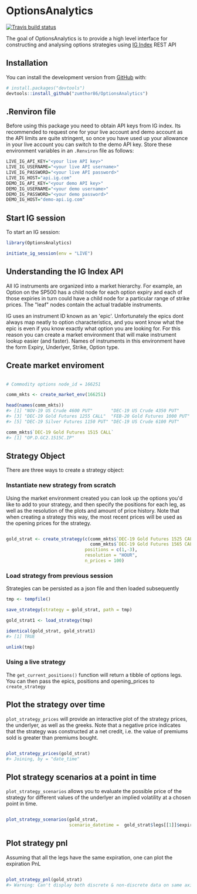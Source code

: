 
<!-- README.md is generated from README.Rmd. Please edit that file -->
OptionsAnalytics
================

<!-- badges: start -->
[![Travis build status](https://travis-ci.org/zumthor86/OptionsAnalytics.svg?branch=master)](https://travis-ci.org/zumthor86/OptionsAnalytics) <!-- badges: end -->

The goal of OptionsAnalytics is to provide a high level interface for constructing and analysing options strategies using [IG Index](https://www.ig.com/uk/welcome-page) REST API

Installation
------------

You can install the development version from [GitHub](https://github.com/) with:

``` r
# install.packages("devtools")
devtools::install_github("zumthor86/OptionsAnalytics")
```

.Renviron file
--------------

Before using this package you need to obtain API keys from IG index. Its recommended to request one for your live account and demo account as the API limits are quite stringent, so once you have used up your allowance in your live account you can switch to the demo API key. Store these environment variables in an `.Renviron` file as follows:

``` r
LIVE_IG_API_KEY="<your live API key>" 
LIVE_IG_USERNAME="<your live API username>" 
LIVE_IG_PASSWORD="<your live API password>" 
LIVE_IG_HOST="api.ig.com" 
DEMO_IG_API_KEY="<your demo API key>" 
DEMO_IG_USERNAME="<your demo username>" 
DEMO_IG_PASSWORD="<your demo password>" 
DEMO_IG_HOST="demo-api.ig.com"
```

Start IG session
----------------

To start an IG session:

``` r
library(OptionsAnalytics)

initiate_ig_session(env = "LIVE")
```

Understanding the IG Index API
------------------------------

All IG instruments are organized into a market hierarchy. For example, an Option on the SP500 has a child node for each option expiry and each of those expiries in turn could have a child node for a particular range of strike prices. The "leaf" nodes contain the actual tradable instruments.

IG uses an instrument ID known as an 'epic'. Unfortunately the epics dont always map neatly to option characteristics, and you wont know what the epic is even if you know exactly what option you are looking for. For this reason you can create a market environment that will make instrument lookup easier (and faster). Names of instruments in this environment have the form Expiry, Underlyer, Strike, Option type.

Create market enviroment
------------------------

``` r

# Commodity options node_id = 166251

comm_mkts <- create_market_env(166251)

head(names(comm_mkts))
#> [1] "NOV-19 US Crude 4600 PUT"       "DEC-19 US Crude 4350 PUT"      
#> [3] "DEC-19 Gold Futures 1255 CALL"  "FEB-20 Gold Futures 1000 PUT"  
#> [5] "DEC-19 Silver Futures 1150 PUT" "DEC-19 US Crude 6100 PUT"

comm_mkts$`DEC-19 Gold Futures 1515 CALL`
#> [1] "OP.D.GC2.1515C.IP"
```

Strategy Object
---------------

There are three ways to create a strategy object:

### Instantiate new strategy from scratch

Using the market environment created you can look up the options you'd like to add to your strategy, and then specify the positions for each leg, as well as the resolution of the plots and amount of price history. Note that when creating a strategy this way, the most recent prices will be used as the opening prices for the strategy.

``` r

gold_strat <- create_strategy(c(comm_mkts$`DEC-19 Gold Futures 1525 CALL`,
                                comm_mkts$`DEC-19 Gold Futures 1565 CALL`),
                              positions = c(1,-3),
                              resolution = "HOUR",
                              n_prices = 100)
```

### Load strategy from previous session

Strategies can be persisted as a json file and then loaded subsequently

``` r
tmp <- tempfile()

save_strategy(strategy = gold_strat, path = tmp)

gold_strat1 <- load_strategy(tmp)

identical(gold_strat, gold_strat1)
#> [1] TRUE

unlink(tmp)
```

### Using a live strategy

The `get_current_positions()` function will return a tibble of options legs. You can then pass the epics, positions and opening\_prices to `create_strategy`

Plot the strategy over time
---------------------------

`plot_strategy_prices` will provide an interactive plot of the strategy prices, the underlyer, as well as the greeks. Note that a negative price indicates that the strategy was constructed at a net credit, i.e. the value of premiums sold is greater than premiums bought.

``` r

plot_strategy_prices(gold_strat)
#> Joining, by = "date_time"
```

<!--html_preserve-->

<script type="application/json" data-for="htmlwidget-e909e9eb489c11079a67">{"x":{"data":[{"x":["2019-09-23 13:00:00","2019-09-23 14:00:00","2019-09-23 15:00:00","2019-09-23 16:00:00","2019-09-23 17:00:00","2019-09-24 12:00:00","2019-09-24 13:00:00","2019-09-24 14:00:00","2019-09-24 15:00:00","2019-09-24 16:00:00","2019-09-24 17:00:00","2019-09-25 12:00:00","2019-09-25 13:00:00","2019-09-25 14:00:00","2019-09-25 15:00:00","2019-09-25 16:00:00","2019-09-25 17:00:00","2019-09-26 12:00:00","2019-09-26 13:00:00","2019-09-26 14:00:00","2019-09-26 15:00:00","2019-09-26 16:00:00","2019-09-26 17:00:00","2019-09-27 12:00:00","2019-09-27 13:00:00","2019-09-27 14:00:00","2019-09-27 15:00:00","2019-09-27 16:00:00","2019-09-27 17:00:00"],"y":[-38.8,-41.2,-39.3,-39.3,-39.9,-35.3,-32.1,-34.8,-37.7,-45.5,-44.9,-38.7,-37.9,-32.8,-26,-27.5,-26.9,-24.7,-25.8,-25.3,-25.2,-24.3,-25,-18.9,-17,-17.3,-17.7,-21.4,-21.6],"name":"strategy","mode":"lines+markers","type":"scatter","marker":{"color":"rgba(31,119,180,1)","line":{"color":"rgba(31,119,180,1)"}},"error_y":{"color":"rgba(31,119,180,1)"},"error_x":{"color":"rgba(31,119,180,1)"},"line":{"color":"rgba(31,119,180,1)"},"xaxis":"x","yaxis":"y","frame":null},{"x":["2019-09-23 13:00:00","2019-09-23 14:00:00","2019-09-23 15:00:00","2019-09-23 16:00:00","2019-09-23 17:00:00","2019-09-24 12:00:00","2019-09-24 13:00:00","2019-09-24 14:00:00","2019-09-24 15:00:00","2019-09-24 16:00:00","2019-09-24 17:00:00","2019-09-25 12:00:00","2019-09-25 13:00:00","2019-09-25 14:00:00","2019-09-25 15:00:00","2019-09-25 16:00:00","2019-09-25 17:00:00","2019-09-26 12:00:00","2019-09-26 13:00:00","2019-09-26 14:00:00","2019-09-26 15:00:00","2019-09-26 16:00:00","2019-09-26 17:00:00","2019-09-27 12:00:00","2019-09-27 13:00:00","2019-09-27 14:00:00","2019-09-27 15:00:00","2019-09-27 16:00:00","2019-09-27 17:00:00"],"y":[1522.08,1525.87,1522.84,1522.87,1523.21,1521.59,1517.6,1522.6,1527.13,1534.16,1531.36,1527.84,1528.2,1517.85,1508.3,1505.34,1505.52,1507.03,1509.4,1508.31,1508.29,1506.08,1506.04,1495.35,1491.72,1493.19,1493.6,1502.19,1498.68],"name":"underlyer","mode":"lines+markers","type":"scatter","marker":{"color":"rgba(255,255,255,1)","line":{"color":"rgba(255,255,255,1)"}},"textfont":{"color":"rgba(255,255,255,1)"},"error_y":{"color":"rgba(255,255,255,1)"},"error_x":{"color":"rgba(255,255,255,1)"},"line":{"color":"rgba(255,255,255,1)"},"xaxis":"x","yaxis":"y2","frame":null},{"x":["2019-09-23 13:00:00","2019-09-23 14:00:00","2019-09-23 15:00:00","2019-09-23 16:00:00","2019-09-23 17:00:00","2019-09-24 12:00:00","2019-09-24 13:00:00","2019-09-24 14:00:00","2019-09-24 15:00:00","2019-09-24 16:00:00","2019-09-24 17:00:00","2019-09-25 12:00:00","2019-09-25 13:00:00","2019-09-25 14:00:00","2019-09-25 15:00:00","2019-09-25 16:00:00","2019-09-25 17:00:00","2019-09-26 12:00:00","2019-09-26 13:00:00","2019-09-26 14:00:00","2019-09-26 15:00:00","2019-09-26 16:00:00","2019-09-26 17:00:00","2019-09-27 12:00:00","2019-09-27 13:00:00","2019-09-27 14:00:00","2019-09-27 15:00:00","2019-09-27 16:00:00","2019-09-27 17:00:00"],"y":[-0.494789952800579,-0.532670833158176,-0.501829900623933,-0.501872987683514,-0.505014017050486,-0.483965464005641,-0.44491027030587,-0.493488043827858,-0.539359559911715,-0.613831902084463,-0.583406707980256,-0.541433243894545,-0.544953801879247,-0.44053542659187,-0.353241601127021,-0.327952243177387,-0.3291651127532,-0.336468397066045,-0.356577146907649,-0.346836285738962,-0.346379415687966,-0.327332101522102,-0.326712625539769,-0.238654962320935,-0.21344592954191,-0.223071639703291,-0.225601609265608,-0.28879902602374,-0.26150371885564],"name":"delta","mode":"lines+markers","type":"scatter","marker":{"color":"rgba(255,255,178,1)","line":{"color":"rgba(255,255,178,1)"}},"textfont":{"color":"rgba(255,255,178,1)"},"error_y":{"color":"rgba(255,255,178,1)"},"error_x":{"color":"rgba(255,255,178,1)"},"line":{"color":"rgba(255,255,178,1)"},"xaxis":"x","yaxis":"y3","frame":null},{"x":["2019-09-23 13:00:00","2019-09-23 14:00:00","2019-09-23 15:00:00","2019-09-23 16:00:00","2019-09-23 17:00:00","2019-09-24 12:00:00","2019-09-24 13:00:00","2019-09-24 14:00:00","2019-09-24 15:00:00","2019-09-24 16:00:00","2019-09-24 17:00:00","2019-09-25 12:00:00","2019-09-25 13:00:00","2019-09-25 14:00:00","2019-09-25 15:00:00","2019-09-25 16:00:00","2019-09-25 17:00:00","2019-09-26 12:00:00","2019-09-26 13:00:00","2019-09-26 14:00:00","2019-09-26 15:00:00","2019-09-26 16:00:00","2019-09-26 17:00:00","2019-09-27 12:00:00","2019-09-27 13:00:00","2019-09-27 14:00:00","2019-09-27 15:00:00","2019-09-27 16:00:00","2019-09-27 17:00:00"],"y":[-4.57088328391527,-4.73477317470298,-4.60054799768868,-4.59967100211046,-4.61259825830093,-4.49701066071961,-4.30694430291153,-4.53848704362316,-4.73393640561115,-5.00684942914726,-4.9002038293373,-4.71819599314991,-4.73103525579404,-4.26055708246173,-3.77375109912053,-3.61451430104049,-3.62157880368899,-3.65385367952818,-3.77654688832263,-3.71663219016403,-3.71305568185589,-3.59307078917834,-3.58838482151848,-2.95969800358072,-2.76037712455999,-2.83716958532449,-2.85672427884572,-3.32143689101726,-3.12778891700402],"name":"vega","mode":"lines+markers","type":"scatter","marker":{"color":"rgba(254,204,92,1)","line":{"color":"rgba(254,204,92,1)"}},"textfont":{"color":"rgba(254,204,92,1)"},"error_y":{"color":"rgba(254,204,92,1)"},"error_x":{"color":"rgba(254,204,92,1)"},"line":{"color":"rgba(254,204,92,1)"},"xaxis":"x","yaxis":"y3","frame":null},{"x":["2019-09-23 13:00:00","2019-09-23 14:00:00","2019-09-23 15:00:00","2019-09-23 16:00:00","2019-09-23 17:00:00","2019-09-24 12:00:00","2019-09-24 13:00:00","2019-09-24 14:00:00","2019-09-24 15:00:00","2019-09-24 16:00:00","2019-09-24 17:00:00","2019-09-25 12:00:00","2019-09-25 13:00:00","2019-09-25 14:00:00","2019-09-25 15:00:00","2019-09-25 16:00:00","2019-09-25 17:00:00","2019-09-26 12:00:00","2019-09-26 13:00:00","2019-09-26 14:00:00","2019-09-26 15:00:00","2019-09-26 16:00:00","2019-09-26 17:00:00","2019-09-27 12:00:00","2019-09-27 13:00:00","2019-09-27 14:00:00","2019-09-27 15:00:00","2019-09-27 16:00:00","2019-09-27 17:00:00"],"y":[-0.00990436391038196,-0.0102153164849408,-0.00997183815003041,-0.00997612752097304,-0.0100063069186675,-0.00990063818598746,-0.00953849577785935,-0.00999207360317241,-0.0103675866925777,-0.0108723090264348,-0.010686847302612,-0.0104709497308028,-0.0105016393145736,-0.00959324727693786,-0.00861094090615956,-0.00828570794972144,-0.00830558104473421,-0.0084726683059167,-0.00873573392041491,-0.00861553275882243,-0.00861343357494719,-0.00836537135361214,-0.0083607016100231,-0.00708828421522192,-0.0066478108980584,-0.00682410430488498,-0.00687220460772096,-0.00790457841373796,-0.00748390634195943],"name":"gamma","mode":"lines+markers","type":"scatter","marker":{"color":"rgba(253,141,60,1)","line":{"color":"rgba(253,141,60,1)"}},"textfont":{"color":"rgba(253,141,60,1)"},"error_y":{"color":"rgba(253,141,60,1)"},"error_x":{"color":"rgba(253,141,60,1)"},"line":{"color":"rgba(253,141,60,1)"},"xaxis":"x","yaxis":"y3","frame":null},{"x":["2019-09-23 13:00:00","2019-09-23 14:00:00","2019-09-23 15:00:00","2019-09-23 16:00:00","2019-09-23 17:00:00","2019-09-24 12:00:00","2019-09-24 13:00:00","2019-09-24 14:00:00","2019-09-24 15:00:00","2019-09-24 16:00:00","2019-09-24 17:00:00","2019-09-25 12:00:00","2019-09-25 13:00:00","2019-09-25 14:00:00","2019-09-25 15:00:00","2019-09-25 16:00:00","2019-09-25 17:00:00","2019-09-26 12:00:00","2019-09-26 13:00:00","2019-09-26 14:00:00","2019-09-26 15:00:00","2019-09-26 16:00:00","2019-09-26 17:00:00","2019-09-27 12:00:00","2019-09-27 13:00:00","2019-09-27 14:00:00","2019-09-27 15:00:00","2019-09-27 16:00:00","2019-09-27 17:00:00"],"y":[1.88560399032411,1.9699189660302,1.9028471758058,1.90360888235025,1.91132508652789,1.87606722057257,1.78331270897002,1.89936570580379,2.00138780680717,2.15170234583801,2.09346713502301,2.02065423671217,2.02885662211833,1.78906734504607,1.55692887737497,1.48407121291531,1.48826811967773,1.52152303655275,1.58033267382201,1.55301037773801,1.55232453906454,1.4969781662174,1.49575319889569,1.22394266180398,1.13522893523594,1.17033885004686,1.17988274835712,1.39296553754814,1.30451208755882],"name":"theta","mode":"lines+markers","type":"scatter","marker":{"color":"rgba(227,26,28,1)","line":{"color":"rgba(227,26,28,1)"}},"textfont":{"color":"rgba(227,26,28,1)"},"error_y":{"color":"rgba(227,26,28,1)"},"error_x":{"color":"rgba(227,26,28,1)"},"line":{"color":"rgba(227,26,28,1)"},"xaxis":"x","yaxis":"y3","frame":null}],"layout":{"xaxis":{"domain":[0,1],"automargin":true,"type":"category","title":"DateTime","anchor":"y3","color":"white","showticklabels":false,"showline":false},"yaxis3":{"domain":[0,0.313333333333333],"automargin":true,"color":"white","anchor":"x"},"yaxis2":{"domain":[0.353333333333333,0.646666666666667],"automargin":true,"color":"white","anchor":"x"},"yaxis":{"domain":[0.686666666666667,1],"automargin":true,"color":"white","anchor":"x"},"annotations":[],"shapes":[],"images":[],"margin":{"b":40,"l":60,"t":25,"r":10},"hovermode":"closest","showlegend":true,"plot_bgcolor":"#252525","paper_bgcolor":"#252525","legend":{"font":{"family":"sans-serif","size":12,"color":"white"}},"title":{"text":"Strategy Prices","font":{"family":"sans-serif","size":16,"color":"white"}}},"attrs":{"14082c8eca3":{"alpha_stroke":1,"sizes":[10,100],"spans":[1,20],"x":{},"y":{},"name":"strategy","mode":"lines+markers","type":"scatter","inherit":true},"1408180c5ec5":{"x":{},"alpha_stroke":1,"sizes":[10,100],"spans":[1,20],"y":{},"name":"underlyer","color":["white"],"mode":"lines+markers","type":"scatter","inherit":true},"140821472cb3":{"x":{},"alpha_stroke":1,"sizes":[10,100],"spans":[1,20],"y":{},"name":"delta","color":["#FFFFB2"],"mode":"lines+markers","type":"scatter","inherit":true},"140821472cb3.1":{"x":{},"alpha_stroke":1,"sizes":[10,100],"spans":[1,20],"y":{},"name":"vega","color":["#FECC5C"],"mode":"lines+markers","type":"scatter","inherit":true},"140821472cb3.2":{"x":{},"alpha_stroke":1,"sizes":[10,100],"spans":[1,20],"y":{},"name":"gamma","color":["#FD8D3C"],"mode":"lines+markers","type":"scatter","inherit":true},"140821472cb3.3":{"x":{},"alpha_stroke":1,"sizes":[10,100],"spans":[1,20],"y":{},"name":"theta","color":["#E31A1C"],"mode":"lines+markers","type":"scatter","inherit":true}},"source":"A","config":{"showSendToCloud":false},"highlight":{"on":"plotly_click","persistent":false,"dynamic":false,"selectize":false,"opacityDim":0.2,"selected":{"opacity":1},"debounce":0},"subplot":true,"shinyEvents":["plotly_hover","plotly_click","plotly_selected","plotly_relayout","plotly_brushed","plotly_brushing","plotly_clickannotation","plotly_doubleclick","plotly_deselect","plotly_afterplot"],"base_url":"https://plot.ly"},"evals":[],"jsHooks":[]}</script>
<!--/html_preserve-->
Plot strategy scenarios at a point in time
------------------------------------------

`plot_strategy_scenarios` allows you to evaluate the possible price of the strategy for different values of the underlyer an implied volatility at a chosen point in time.

``` r

plot_strategy_scenarios(gold_strat, 
                        scenario_datetime =  gold_strat$legs[[1]]$expiry-lubridate::days(20))
```

<!--html_preserve-->

<script type="application/json" data-for="htmlwidget-163a545ef7ac74d865b7">{"x":{"visdat":{"1408f6951":["function () ","plotlyVisDat"]},"cur_data":"1408f6951","attrs":{"1408f6951":{"showscale":false,"alpha_stroke":1,"sizes":[10,100],"spans":[1,20],"z":{},"type":"surface","x":{},"y":{},"name":"Scenarios","hovertemplate":"Volatility: %{x}<br>Underlyer: %{y}<br>Price: %{z}","inherit":true},"1408f6951.1":{"showscale":false,"alpha_stroke":1,"sizes":[10,100],"spans":[1,20],"z":{},"type":"surface","x":{},"y":{},"hoverinfo":"none","color":["white"],"opacity":0.5,"inherit":true}},"layout":{"margin":{"b":40,"l":60,"t":25,"r":10},"scene":{"xaxis":{"color":"white","title":{"text":"Volatility Space","font":{"family":"sans-serif","size":16,"color":"white"}}},"yaxis":{"color":"white","title":{"text":"Underlyer Space","font":{"family":"sans-serif","size":16,"color":"white"}}},"zaxis":{"color":"white","title":{"text":"Price","font":{"family":"sans-serif","size":16,"color":"white"}}}},"legend":{"font":{"family":"sans-serif","size":12,"color":"white"}},"plot_bgcolor":"#252525","paper_bgcolor":"#252525","hovermode":"closest","showlegend":true},"source":"A","config":{"showSendToCloud":false},"data":[{"colorbar":{"title":"scenario_matrix","ticklen":2},"colorscale":[["0","rgba(68,1,84,1)"],["0.0416666666666667","rgba(70,19,97,1)"],["0.0833333333333333","rgba(72,32,111,1)"],["0.125","rgba(71,45,122,1)"],["0.166666666666667","rgba(68,58,128,1)"],["0.208333333333333","rgba(64,70,135,1)"],["0.25","rgba(60,82,138,1)"],["0.291666666666667","rgba(56,93,140,1)"],["0.333333333333333","rgba(49,104,142,1)"],["0.375","rgba(46,114,142,1)"],["0.416666666666667","rgba(42,123,142,1)"],["0.458333333333333","rgba(38,133,141,1)"],["0.5","rgba(37,144,140,1)"],["0.541666666666667","rgba(33,154,138,1)"],["0.583333333333333","rgba(39,164,133,1)"],["0.625","rgba(47,174,127,1)"],["0.666666666666667","rgba(53,183,121,1)"],["0.708333333333333","rgba(79,191,110,1)"],["0.75","rgba(98,199,98,1)"],["0.791666666666667","rgba(119,207,85,1)"],["0.833333333333333","rgba(147,214,70,1)"],["0.875","rgba(172,220,52,1)"],["0.916666666666667","rgba(199,225,42,1)"],["0.958333333333333","rgba(226,228,40,1)"],["1","rgba(253,231,37,1)"]],"showscale":false,"z":[[25.101192633699,24.7586370779636,24.3494106618606,23.8773380109301,23.3461996937383,22.7596658715601,22.1212538180439,21.4343027080264,20.7019607082521,19.9271806797446,19.1127217791062,18.2611549832454,17.3748711122297,16.4560903322806,15.5068724203038,14.5291272903419,13.5246254413917,12.4950081010091,11.4417969216189,10.366403145104],[25.3537215990616,24.8828729808529,24.3467753221348,23.7499793669647,23.0967922740819,22.3912536649854,21.637127522244,20.8379045688081,19.9968113348591,19.1168232642126,18.2006800357958,17.2509018624449,16.2698059441527,15.2595225439883,14.2220103576057,13.1590709868402,12.0723624230849,10.9634115096883,9.83362539433214,8.6843020085527],[25.4929809099409,24.8783442566713,24.2025013082782,23.470356288067,22.6864177289914,21.8548131933618,20.9793110408933,20.0633457324188,19.1100443961549,18.1222532257174,17.1025628454941,16.0533321556037,14.9767104156389,13.8746574851956,12.7489622386694,11.6012592314059,10.4330437276695,9.24568521690575,8.04043954981885,6.81845982393847],[25.474699518518,24.7039193877176,23.8784618545723,23.0031793787564,22.08244079774,21.1201753589494,20.1199175125143,19.0848412309409,18.0178075722681,16.9213925949724,15.797919771776,14.649487609531,13.4779942208825,12.2851591157126,11.0725424893728,9.8415622768662,8.59350922546739,7.32956021698798,6.05079004823503,4.7581818557886],[25.2501009120933,24.3149529676605,23.3337954049583,22.3110363123111,21.2505834782678,20.1559047611017,19.0300820029245,17.8758586408059,16.6956814494966,15.4917369736454,14.2659832402638,13.0201773251659,11.7558993053271,10.4745730763563,9.17748445914478,7.8657969664229,6.5405655508092,5.2027486118445,3.85321850056918,2.4927707264732],[24.7682888674601,23.6655214882472,22.527007707487,21.3563768588554,20.1568087832762,18.9310965799423,17.6817002139915,16.4107922010723,15.1202965066547,13.8119216760044,12.4871890791729,11.1474570285595,9.79394141190116,8.42773338258033,7.04981456270438,5.66107014081925,4.26230018435442,2.85422943514047,1.43751581313754,0.0127578175759933],[23.9770462663339,22.7089424414367,21.4162540821349,20.1015948522157,18.7672332541291,17.4151455483283,16.0470597189872,14.6644920788157,13.2687778273223,11.8610966392633,10.4424941617103,9.01390013534306,7.57614372292378,6.12996652033596,4.67603363855412,3.2149431746004,1.74723433261611,0.273394410079481,-1.20613517320739,-2.69095365618696],[22.8250291585854,21.3996473943615,19.9609499251924,18.5104231626452,17.0493443309178,15.5788163744162,14.0997962378332,12.6131179090442,11.1195113002371,9.61961780326872,8.1140031725133,6.6031682483816,5.08755792685472,3.56756869692558,2.04355500289691,0.515834637763851,-1.01530666605074,-2.54961131379266,-4.08684648356384,-5.62680122980557],[21.263708278229,19.694784356381,18.1231027518936,16.5490490704686,14.9729411111383,13.3950430268813,11.8155761196923,10.2347271563409,8.65265483719984,7.069494874887,5.48536401598856,3.90036325184164,2.31458040149275,0.728092204666927,-0.859033970802239,-2.44673872709713,-4.03496947840895,-5.62367948891156,-7.21282706918785,-8.80237490157335],[19.2491613934556,17.5556660283166,15.8684895143868,14.1870767926473,12.5109254716871,10.8395822195338,9.17263864922072,7.50972711026598,5.85051661803843,4.19470904300076,2.54203561546919,0.892253762172095,-0.754855731706265,-2.39949125363309,-4.04183261245159,-5.68204303148482,-7.32027091267584,-8.95665139707162,-10.5913077451437,-12.2243525581935],[16.7436674655829,14.9490501183203,13.1676914142141,11.3983688187913,9.63998985764929,7.89157853452364,6.15226256396872,4.42126167294734,2.69787705541748,0.981481967169294,-0.728486603789541,-2.43253528084826,-4.13112075497965,-5.82465545170455,-7.51351250186533,-9.19803010159264,-10.878515338194,-12.5552475501511,-14.2284812810961,-15.8984488801862],[13.7169666875127,11.8481485931505,9.99690720149474,8.16170037046911,6.3411505837822,4.53400199781888,2.73912779261546,0.955512932996704,-0.817757353220848,-2.5815081438117,-4.33648439891683,-6.08335956709836,-7.82274327518203,-9.55518817314944,-11.2811960117266,-13.0012230306227,-14.7156847318687,-16.4249601076142,-18.1293953854717,-19.8293073482679],[10.1488474520411,8.23503373406786,6.34021496861849,4.46292836693917,2.60181773378938,0.755632861814298,-1.07677422367444,-2.89645484231996,-4.70437017541385,-6.50139814392801,-8.2883402793582,-10.0659283605169,-11.8348306847504,-13.5956579051377,-15.3489684066482,-17.0952732204689,-18.8350404919961,-20.5686995273943,-22.2966444485277,-24.0192374881265],[6.02652392293576,4.09783494793223,2.18661357866311,0.29185268387878,-1.58744906808274,-3.45226612286162,-5.30353280299257,-7.14213557872917,-8.96890915862948,-10.7846351898906,-12.5900427058221,-14.385809708876,-16.1725654587522,-17.9508931647494,-19.7213328746615,-21.484384418821,-23.2405103151092,-24.9901385741975,-26.7336653677289,-28.4714575385944],[1.34777364104125,-0.566066572894805,-2.4667368389943,-4.35445921159023,-6.22959419153883,-8.09259235580637,-9.9439590436024,-11.7842288033701,-13.6139471058146,-15.4336574452259,-17.2438924215661,-19.0451677511849,-20.8379784213987,-22.6227964045848,-24.4000694973202,-26.1702209622078,-27.9336497335603,-29.690731010638,-31.4418171086466,-33.1872384724926],[-3.88043980709303,-5.75131549493258,-7.61571866115641,-9.47284341327568,-11.3221890922623,-13.1634842567094,-14.9966280933855,-16.8216454156062,-18.6386522054139,-20.4478293101785,-22.2494024308377,-24.0436269565219,-25.8307765276714,-27.6111344644671,-29.3849873950099,-31.1526205701987,-32.9143144699268,-34.670342395873,-36.4209688160068,-38.1664482797789],[-9.64273662817246,-11.4452091589907,-13.2497800459049,-15.0544830444218,-16.8578220983888,-18.6586728811832,-20.456204007723,-22.249814240838,-24.0390825877079,-25.8237287204594,-27.603581630843,-29.3785548334153,-31.1486267674351,-32.9138253215022,-34.6742156261078,-36.4298904359849,-38.180962565214,-39.927558949649,-41.669815999763,-43.4078759770198]],"type":"surface","x":["0.7","0.731578947368421","0.763157894736842","0.794736842105263","0.826315789473684","0.857894736842105","0.889473684210526","0.921052631578947","0.952631578947368","0.984210526315789","1.01578947368421","1.04736842105263","1.07894736842105","1.11052631578947","1.14210526315789","1.17368421052632","1.20526315789474","1.23684210526316","1.26842105263158","1.3"],"y":["1505","1510","1515","1520","1525","1530","1535","1540","1545","1550","1555","1560","1565","1570","1575","1580","1585"],"name":"Scenarios","hovertemplate":"Volatility: %{x}<br>Underlyer: %{y}<br>Price: %{z}","frame":null},{"showscale":false,"z":[[0,0,0,0,0,0,0,0,0,0,0,0,0,0,0,0,0,0,0,0],[0,0,0,0,0,0,0,0,0,0,0,0,0,0,0,0,0,0,0,0],[0,0,0,0,0,0,0,0,0,0,0,0,0,0,0,0,0,0,0,0],[0,0,0,0,0,0,0,0,0,0,0,0,0,0,0,0,0,0,0,0],[0,0,0,0,0,0,0,0,0,0,0,0,0,0,0,0,0,0,0,0],[0,0,0,0,0,0,0,0,0,0,0,0,0,0,0,0,0,0,0,0],[0,0,0,0,0,0,0,0,0,0,0,0,0,0,0,0,0,0,0,0],[0,0,0,0,0,0,0,0,0,0,0,0,0,0,0,0,0,0,0,0],[0,0,0,0,0,0,0,0,0,0,0,0,0,0,0,0,0,0,0,0],[0,0,0,0,0,0,0,0,0,0,0,0,0,0,0,0,0,0,0,0],[0,0,0,0,0,0,0,0,0,0,0,0,0,0,0,0,0,0,0,0],[0,0,0,0,0,0,0,0,0,0,0,0,0,0,0,0,0,0,0,0],[0,0,0,0,0,0,0,0,0,0,0,0,0,0,0,0,0,0,0,0],[0,0,0,0,0,0,0,0,0,0,0,0,0,0,0,0,0,0,0,0],[0,0,0,0,0,0,0,0,0,0,0,0,0,0,0,0,0,0,0,0],[0,0,0,0,0,0,0,0,0,0,0,0,0,0,0,0,0,0,0,0],[0,0,0,0,0,0,0,0,0,0,0,0,0,0,0,0,0,0,0,0]],"type":"surface","x":["0.7","0.731578947368421","0.763157894736842","0.794736842105263","0.826315789473684","0.857894736842105","0.889473684210526","0.921052631578947","0.952631578947368","0.984210526315789","1.01578947368421","1.04736842105263","1.07894736842105","1.11052631578947","1.14210526315789","1.17368421052632","1.20526315789474","1.23684210526316","1.26842105263158","1.3"],"y":["1505","1510","1515","1520","1525","1530","1535","1540","1545","1550","1555","1560","1565","1570","1575","1580","1585"],"hoverinfo":"none","opacity":0.5,"frame":null}],"highlight":{"on":"plotly_click","persistent":false,"dynamic":false,"selectize":false,"opacityDim":0.2,"selected":{"opacity":1},"debounce":0},"shinyEvents":["plotly_hover","plotly_click","plotly_selected","plotly_relayout","plotly_brushed","plotly_brushing","plotly_clickannotation","plotly_doubleclick","plotly_deselect","plotly_afterplot"],"base_url":"https://plot.ly"},"evals":[],"jsHooks":[]}</script>
<!--/html_preserve-->
Plot strategy pnl
-----------------

Assuming that all the legs have the same expiration, one can plot the expiration PnL

``` r

plot_strategy_pnl(gold_strat)
#> Warning: Can't display both discrete & non-discrete data on same axis
```

<!--html_preserve-->

<script type="application/json" data-for="htmlwidget-80e15bfb5b1ef377bc32">{"x":{"visdat":{"14087aea71d2":["function () ","plotlyVisDat"]},"cur_data":"14087aea71d2","attrs":{"14087aea71d2":{"alpha_stroke":1,"sizes":[10,100],"spans":[1,20],"x":["1485","1490","1495","1500","1505","1510","1515","1520","1525","1530","1535","1540","1545","1550","1555","1560","1565","1570","1575","1580","1585","1590","1595","1600","1605"],"y":[21.6,21.6,21.6,21.6,21.6,21.6,21.6,21.6,21.6,26.6,31.6,36.6,41.6,46.6,51.6,56.6,61.6,51.6,41.6,31.6,21.6,11.6,1.6,-8.40000000000001,-18.4],"type":"scatter","mode":"lines+markers","inherit":true},"14087aea71d2.1":{"alpha_stroke":1,"sizes":[10,100],"spans":[1,20],"x":1485,"y":61.6,"text":"Profit AUC:3392","type":"scatter","mode":"text","color":["white"],"inherit":true},"14087aea71d2.2":{"alpha_stroke":1,"sizes":[10,100],"spans":[1,20],"x":1595.82,"y":0,"xend":1595.82,"yend":61.6,"type":"scatter","mode":"lines","color":["grey"],"inherit":true}},"layout":{"margin":{"b":40,"l":60,"t":25,"r":10},"showlegend":false,"plot_bgcolor":"#252525","paper_bgcolor":"#252525","yaxis":{"domain":[0,1],"automargin":true,"title":"Profit/Loss","color":"white"},"xaxis":{"domain":[0,1],"automargin":true,"title":"Underlyer","color":"white"},"title":{"text":"Strategy Profit at expiration","font":{"family":"sans-serif","size":16,"color":"white"}},"hovermode":"closest"},"source":"A","config":{"showSendToCloud":false},"data":[{"x":["1485","1490","1495","1500","1505","1510","1515","1520","1525","1530","1535","1540","1545","1550","1555","1560","1565","1570","1575","1580","1585","1590","1595","1600","1605"],"y":[21.6,21.6,21.6,21.6,21.6,21.6,21.6,21.6,21.6,26.6,31.6,36.6,41.6,46.6,51.6,56.6,61.6,51.6,41.6,31.6,21.6,11.6,1.6,-8.40000000000001,-18.4],"type":"scatter","mode":"lines+markers","marker":{"color":"rgba(31,119,180,1)","line":{"color":"rgba(31,119,180,1)"}},"error_y":{"color":"rgba(31,119,180,1)"},"error_x":{"color":"rgba(31,119,180,1)"},"line":{"color":"rgba(31,119,180,1)"},"xaxis":"x","yaxis":"y","frame":null},{"x":[1485],"y":[61.6],"text":"Profit AUC:3392","type":"scatter","mode":"text","marker":{"color":"rgba(255,255,255,1)","line":{"color":"rgba(255,255,255,1)"}},"textfont":{"color":"rgba(255,255,255,1)"},"error_y":{"color":"rgba(255,255,255,1)"},"error_x":{"color":"rgba(255,255,255,1)"},"line":{"color":"rgba(255,255,255,1)"},"xaxis":"x","yaxis":"y","frame":null},{"x":[1595.82,1595.82],"y":[0,61.6],"type":"scatter","mode":"lines","marker":{"color":"rgba(190,190,190,1)","line":{"color":"rgba(190,190,190,1)"}},"textfont":{"color":"rgba(190,190,190,1)"},"error_y":{"color":"rgba(190,190,190,1)"},"error_x":{"color":"rgba(190,190,190,1)"},"line":{"color":"rgba(190,190,190,1)"},"xaxis":"x","yaxis":"y","frame":null}],"highlight":{"on":"plotly_click","persistent":false,"dynamic":false,"selectize":false,"opacityDim":0.2,"selected":{"opacity":1},"debounce":0},"shinyEvents":["plotly_hover","plotly_click","plotly_selected","plotly_relayout","plotly_brushed","plotly_brushing","plotly_clickannotation","plotly_doubleclick","plotly_deselect","plotly_afterplot"],"base_url":"https://plot.ly"},"evals":[],"jsHooks":[]}</script>
<!--/html_preserve-->
